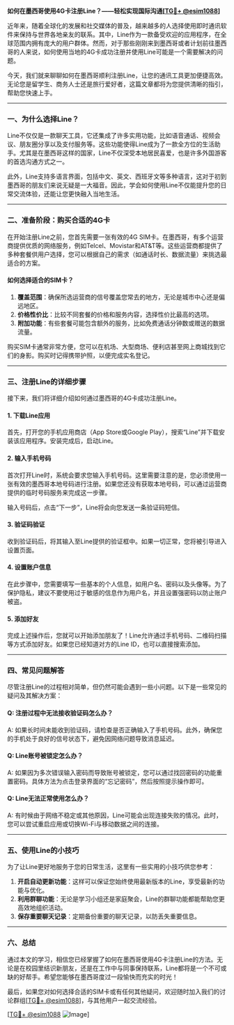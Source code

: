 **如何在墨西哥使用4G卡注册Line？——轻松实现国际沟通[[TG💪+ @esim1088](https://t.me/s/esim1088)]**

近年来，随着全球化的发展和社交媒体的普及，越来越多的人选择使用即时通讯软件来保持与世界各地亲友的联系。其中，Line作为一款备受欢迎的应用程序，在全球范围内拥有庞大的用户群体。然而，对于那些刚刚来到墨西哥或者计划前往墨西哥的人来说，如何使用当地的4G卡成功注册并使用Line可能是一个需要解决的问题。

今天，我们就来聊聊如何在墨西哥顺利注册Line，让您的通讯工具更加便捷高效。无论您是留学生、商务人士还是旅行爱好者，这篇文章都将为您提供清晰的指引，帮助您快速上手。

---

### **一、为什么选择Line？**

Line不仅仅是一款聊天工具，它还集成了许多实用功能，比如语音通话、视频会议、朋友圈分享以及支付服务等。这些功能使得Line成为了一款全方位的生活助手。尤其是在墨西哥这样的国家，Line不仅深受本地居民喜爱，也是许多外国游客的首选沟通方式之一。

此外，Line支持多语言界面，包括中文、英文、西班牙文等多种语言，这对于初到墨西哥的朋友们来说无疑是一大福音。因此，学会如何使用Line不仅能提升您的日常交流体验，还能让您更快融入当地生活。

---

### **二、准备阶段：购买合适的4G卡**

在开始注册Line之前，您首先需要一张有效的4G SIM卡。在墨西哥，有多个运营商提供优质的网络服务，例如Telcel、Movistar和AT&T等。这些运营商都提供了多种套餐供用户选择，您可以根据自己的需求（如通话时长、数据流量）来挑选最适合的方案。

#### **如何选择适合的SIM卡？**
1. **覆盖范围**：确保所选运营商的信号覆盖您常去的地方，无论是城市中心还是偏远地区。
2. **价格性价比**：比较不同套餐的价格和服务内容，选择性价比最高的选项。
3. **附加功能**：有些套餐可能包含额外的服务，比如免费通话分钟数或赠送的数据流量。

购买SIM卡通常非常方便，您可以在机场、大型商场、便利店甚至网上商城找到它们的身影。购买时记得携带护照，以便完成实名登记。

---

### **三、注册Line的详细步骤**

接下来，我们将详细介绍如何通过墨西哥的4G卡成功注册Line。

#### **1. 下载Line应用**
首先，打开您的手机应用商店（App Store或Google Play），搜索“Line”并下载安装该应用程序。安装完成后，启动Line。

#### **2. 输入手机号码**
首次打开Line时，系统会要求您输入手机号码。这里需要注意的是，您必须使用一张有效的墨西哥本地号码进行注册。如果您还没有获取本地号码，可以通过运营商提供的临时号码服务来完成这一步骤。

输入号码后，点击“下一步”，Line将会向您发送一条验证码短信。

#### **3. 验证码验证**
收到验证码后，将其输入至Line提供的验证框中。如果一切正常，您将被引导进入设置页面。

#### **4. 设置账户信息**
在此步骤中，您需要填写一些基本的个人信息，如用户名、密码以及头像等。为了保护隐私，建议不要使用过于敏感的信息作为用户名，并且设置强密码以防止账户被盗。

#### **5. 添加好友**
完成上述操作后，您就可以开始添加朋友了！Line允许通过手机号码、二维码扫描等方式添加好友。如果您已经知道对方的Line ID，也可以直接搜索添加。

---

### **四、常见问题解答**

尽管注册Line的过程相对简单，但仍然可能会遇到一些小问题。以下是一些常见的疑问及其解决方案：

#### **Q: 注册过程中无法接收验证码怎么办？**
A: 如果长时间未能收到验证码，请检查是否正确输入了手机号码。此外，确保您的手机处于良好的信号状态下，避免因网络问题导致消息延迟。

#### **Q: Line账号被锁定怎么办？**
A: 如果因为多次错误输入密码而导致账号被锁定，您可以通过找回密码的功能重置密码。具体方法为点击登录界面的“忘记密码”，然后按照提示操作即可。

#### **Q: Line无法正常使用怎么办？**
A: 有时候由于网络不稳定或其他原因，Line可能会出现连接失败的情况。此时，您可以尝试重启应用或切换Wi-Fi与移动数据之间的连接。

---

### **五、使用Line的小技巧**

为了让Line更好地服务于您的日常生活，这里有一些实用的小技巧供您参考：

1. **开启自动更新功能**：这样可以保证您始终使用最新版本的Line，享受最新的功能与优化。
2. **利用群聊功能**：无论是学习小组还是家庭聚会，Line的群聊功能都能帮助您更高效地组织活动。
3. **保存重要聊天记录**：定期备份重要的聊天记录，以防丢失重要信息。

---

### **六、总结**

通过本文的学习，相信您已经掌握了如何在墨西哥使用4G卡注册Line的方法。无论是在校园里结识新朋友，还是在工作中与同事保持联系，Line都将是一个不可或缺的好帮手。希望您能够在墨西哥度过一段愉快而充实的时光！

最后，如果您对如何选择合适的SIM卡或有任何其他疑问，欢迎随时加入我们的讨论群组[[TG💪+ @esim1088](https://t.me/s/esim1088)]，与其他用户一起交流经验。

[[TG💪+ @esim1088](https://t.me/s/esim1088) ![Image](https://i.postimg.cc/4NQfJmqS/Snipaste-2025-05-13-00-14-12.png)]